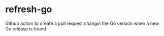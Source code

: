 # refresh-go

Github action to create a pull request changin the Go version when a new Go release is found
